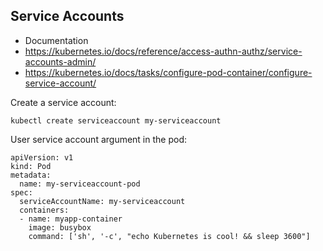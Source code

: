 ## Service Accounts

* Documentation
* https://kubernetes.io/docs/reference/access-authn-authz/service-accounts-admin/
* https://kubernetes.io/docs/tasks/configure-pod-container/configure-service-account/


Create a service account: 

```kubectl create serviceaccount my-serviceaccount```

User service account argument in the pod:

```
apiVersion: v1
kind: Pod
metadata:
  name: my-serviceaccount-pod
spec:
  serviceAccountName: my-serviceaccount
  containers:
  - name: myapp-container
    image: busybox
    command: ['sh', '-c', "echo Kubernetes is cool! && sleep 3600"]

```
